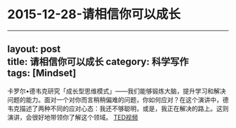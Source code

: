 # 2015-12-28-请相信你可以成长
---
layout: post  
title: 请相信你可以成长
category: 科学写作  
tags: [Mindset]
---

卡罗尔•德韦克研究「成长型思维模式」——我们能够锻炼大脑，提升学习和解决问题的能力。面对一个对你而言稍稍偏难的问题，你如何应对？在这个演讲中，德韦克描述了两种不同的应对心态：我还不够聪明，或是，我正在解决的路上。这则演讲，会很好地带领你了解这个领域。
[TED视频][1] 

[1]:	%5Bhttps://www.ted.com/talks/carol%5C_dweck%5C_the%5C_power%5C_of%5C_believing%5C_that%5C_you%5C_can%5C_improve?language=zh-cn%5D